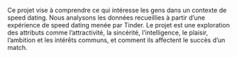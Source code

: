 Ce projet vise à comprendre ce qui intéresse les gens dans un contexte de speed dating. Nous analysons les données recueillies à partir d’une expérience de speed dating menée par Tinder. Le projet est une exploration des attributs comme l’attractivité, la sincérité, l’intelligence, le plaisir, l’ambition et les intérêts communs, et comment ils affectent le succès d’un match.

